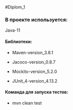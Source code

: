 #Diplom_1

### В проекте используется: ###

Java-11
#### Библиотеки: ####
- Maven-version_3.8.1

- Jacoco-version_0.8.7

- Mockito-version_5.2.0

- JUnit_4-version_4.13.2

#### Команда для запуска тестов: ####
- mvn clean test
